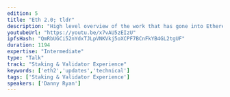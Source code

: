 ```yaml
---
edition: 5
title: "Eth 2.0; tldr"
description: "High level overview of the work that has gone into Ethereum 2.0 since last devcon, the major milestones achieved, the landscape of research, and where we're going in the next 12 months. This serves as an overview talk for the track to get devcon attendees acquainted with the space in general and ground them for the range of more technical talks throughout the conference."
youtubeUrl: "https://youtu.be/x7vAU5zEIzU"
ipfsHash: "QmRbUGCi52nYdxTJLpVNKVkj5oXCPF7BCnFkYB4GL2tgUF"
duration: 1194
expertise: "Intermediate"
type: "Talk"
track: "Staking & Validator Experience"
keywords: ['eth2','updates','technical']
tags: ['Staking & Validator Experience']
speakers: ['Danny Ryan']
---
```

